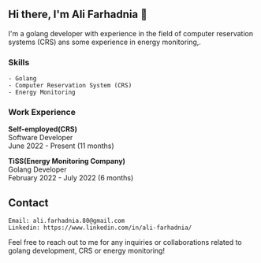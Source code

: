 ## Hi there, I'm Ali Farhadnia 👋



I'm a golang developer with experience in the field of computer reservation systems (CRS) ans some experience in energy monitoring,.

### Skills
    - Golang
    - Computer Reservation System (CRS)
    - Energy Monitoring
### Work Experience

__Self-employed(CRS)__\
Software Developer\
June 2022 - Present (11 months)

__TiSS(Energy Monitoring Company)__\
Golang Developer\
February 2022 - July 2022 (6 months)
 
 ## Contact

    Email: ali.farhadnia.80@gmail.com
    Linkedin: https://www.linkedin.com/in/ali-farhadnia/

Feel free to reach out to me for any inquiries or collaborations related to golang development, CRS or energy monitoring!
 
